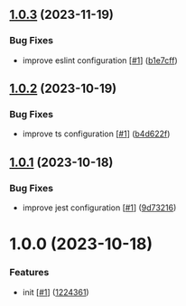 ## [1.0.3](https://github.com/d3p1/client-ts-template/compare/v1.0.2...v1.0.3) (2023-11-19)


### Bug Fixes

* improve eslint configuration [[#1](https://github.com/d3p1/client-ts-template/issues/1)] ([b1e7cff](https://github.com/d3p1/client-ts-template/commit/b1e7cff6a8c0a80f978dcd1e07ee38ec9fc63584))

## [1.0.2](https://github.com/d3p1/client-ts-template/compare/v1.0.1...v1.0.2) (2023-10-19)


### Bug Fixes

* improve ts configuration [[#1](https://github.com/d3p1/client-ts-template/issues/1)] ([b4d622f](https://github.com/d3p1/client-ts-template/commit/b4d622f2524a9f3f3a1766133e6c750840a456a1))

## [1.0.1](https://github.com/d3p1/client-ts-template/compare/v1.0.0...v1.0.1) (2023-10-18)


### Bug Fixes

* improve jest configuration [[#1](https://github.com/d3p1/client-ts-template/issues/1)] ([9d73216](https://github.com/d3p1/client-ts-template/commit/9d732167d1ed05d30a342ad1ce0df9801cf962e0))

# 1.0.0 (2023-10-18)


### Features

* init [[#1](https://github.com/d3p1/client-ts-template/issues/1)] ([1224361](https://github.com/d3p1/client-ts-template/commit/12243610e4f77df93337a70414f76ac8f27b649b))
